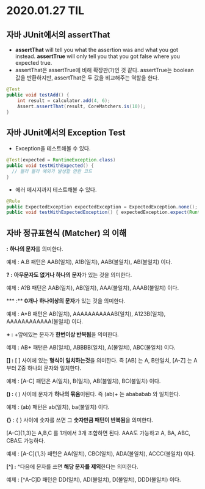 # 2020.01.27 TIL

## 자바 JUnit에서의 assertThat

- **assertThat** will tell you what the assertion was and what you got instead. **assertTrue** will only tell you that you got false where you expected true.
- assertThat은 assertTrue에 비해 확장판(?)인 것 같다. assertTrue는 boolean 값을 반환하지만, assertThat은 두 값을 비교해주는 역할을 한다.

```java
@Test
public void testAdd() {
    int result = calculator.add(4, 6);
    Assert.assertThat(result, CoreMatchers.is(10));
}
```

## 자바 JUnit에서의 Exception Test

* Exception을 테스트해볼 수 있다.

```java
@Test(expected = RuntimeException.class) 
public void testWithExpected() { 
  // 블라 블라 예외가 발생할 만한 코드
}
```

* 에러 메시지까지 테스트해볼 수 있다.

```java
@Rule 
public ExpectedException expectedException = ExpectedException.none(); @Test 
public void testWithExpectedException() { expectedException.expect(RuntimeException.class); expectedException.expectMessage("김수한무 거북이와 두루미");                                                                                               // 블라 블라 예외를 유발하는 코드                                                                                                                      }
```

## 자바 정규표현식 (Matcher) 의 이해

 **:** **하나의 문자**를 의미한다.

예제 : A.B 패턴은 AAB(일치), A1B(일치), AAB(불일치), AB(불일치) 이다.

**? :** **아무문자도 없거나 하나의 문자**가 있는 것을 의미한다.

예제 : A?B 패턴은 AAB(일치), AB(일치), AAA(불일치), AAAB(불일치) 이다.

*** :** **0개나** **하나이상의 문자**가 있는 것을 의미한다.

예제 : A*B 패턴은 AB(일치), AAAAAAAAAAAB(일치), A123B(일치), AAAAAAAAAAAA(불일치) 이다.

**+ :** +앞에있는 문자가 **한번이상 반복됨**을 의미한다.

예제 : AB+ 패턴은 AB(일치), ABBBB(일치), A(불일치), ABC(불일치) 이다.

**[] :** [ ] 사이에 있는 **형식이 일치하는것**을 의미한다. 즉 [AB] 는 A, B만일치, [A-Z] 는 A부터 Z중 하나의 문자와 일치한다.

예제 : [A-C] 패턴은 A(일치), B(일치), AB(불일치), BC(불일치) 이다.

**() :** ( ) 사이에 문자가 **하나의 묶음**이된다. 즉 (ab)+ 는 abababab 와 일치한다.

예제 : (ab) 패턴은 ab(일치), ba(불일치) 이다.

**{}** : { } 사이에 숫자를 쓰면 그 **숫자만큼 패턴이 반복됨**을 의미한다.

[A-C]{1,3}는 A,B,C 를 1개에서 3개 조합하면 된다. AAA도 가능하고 A, BA, ABC, CBA도 가능하다.

예제 : [A-C]{1,3} 패턴은 AA(일치), CBC(일치), ADA(불일치), ACCC(불일치) 이다.

**[^] :** ^다음에 문자를 쓰면  **해당 문자를 제외**한다는 의미한다.

예제 : [^A-C]D 패턴은 DD(일치), AD(불일치), D(불일치), DDD(불일치) 이다.